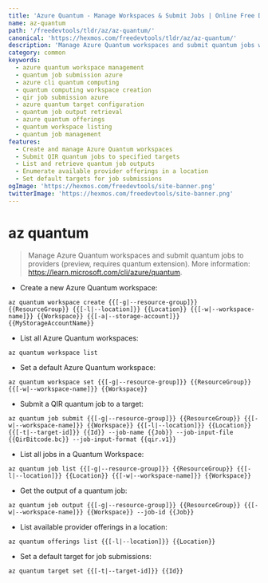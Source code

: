 ```yaml
---
title: 'Azure Quantum - Manage Workspaces & Submit Jobs | Online Free DevTools by Hexmos'
name: az-quantum
path: '/freedevtools/tldr/az/az-quantum/'
canonical: 'https://hexmos.com/freedevtools/tldr/az/az-quantum/'
description: 'Manage Azure Quantum workspaces and submit quantum jobs with az quantum. Streamline quantum computing workflows and optimize job execution. Free online tool, no registration required.'
category: common
keywords:
  - azure quantum workspace management
  - quantum job submission azure
  - azure cli quantum computing
  - quantum computing workspace creation
  - qir job submission azure
  - azure quantum target configuration
  - quantum job output retrieval
  - azure quantum offerings
  - quantum workspace listing
  - quantum job management
features:
  - Create and manage Azure Quantum workspaces
  - Submit QIR quantum jobs to specified targets
  - List and retrieve quantum job outputs
  - Enumerate available provider offerings in a location
  - Set default targets for job submissions
ogImage: 'https://hexmos.com/freedevtools/site-banner.png'
twitterImage: 'https://hexmos.com/freedevtools/site-banner.png'
---
```


# az quantum

> Manage Azure Quantum workspaces and submit quantum jobs to providers (preview, requires quantum extension).
> More information: <https://learn.microsoft.com/cli/azure/quantum>.

- Create a new Azure Quantum workspace:

`az quantum workspace create {{[-g|--resource-group]}} {{ResourceGroup}} {{[-l|--location]}} {{Location}} {{[-w|--workspace-name]}} {{Workspace}} {{[-a|--storage-account]}} {{MyStorageAccountName}}`

- List all Azure Quantum workspaces:

`az quantum workspace list`

- Set a default Azure Quantum workspace:

`az quantum workspace set {{[-g|--resource-group]}} {{ResourceGroup}} {{[-w|--workspace-name]}} {{Workspace}}`

- Submit a QIR quantum job to a target:

`az quantum job submit {{[-g|--resource-group]}} {{ResourceGroup}} {{[-w|--workspace-name]}} {{Workspace}} {{[-l|--location]}} {{Location}} {{[-t|--target-id]}} {{Id}} --job-name {{Job}} --job-input-file {{QirBitcode.bc}} --job-input-format {{qir.v1}}`

- List all jobs in a Quantum Workspace:

`az quantum job list {{[-g|--resource-group]}} {{ResourceGroup}} {{[-l|--location]}} {{Location}} {{[-w|--workspace-name]}} {{Workspace}}`

- Get the output of a quantum job:

`az quantum job output {{[-g|--resource-group]}} {{ResourceGroup}} {{[-w|--workspace-name]}} {{Workspace}} --job-id {{Job}}`

- List available provider offerings in a location:

`az quantum offerings list {{[-l|--location]}} {{Location}}`

- Set a default target for job submissions:

`az quantum target set {{[-t|--target-id]}} {{Id}}`
